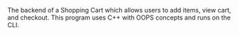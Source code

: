 The backend of a Shopping Cart which allows users to add items, view cart, and checkout. 
This program uses C++ with OOPS concepts and runs on the CLI. 